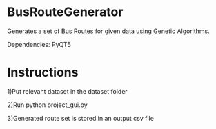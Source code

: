 # BusRouteGenerator
Generates a set of Bus Routes for given data using Genetic Algorithms.

Dependencies: PyQT5


# Instructions
1)Put relevant dataset in the dataset folder

2)Run python project_gui.py

3)Generated route set is stored in an output csv file



